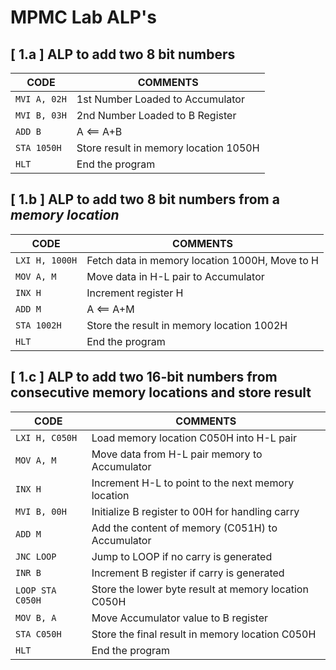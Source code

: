 # MPMC Lab ALP's

## [ 1.a ] ALP to add two 8 bit numbers
| CODE       | COMMENTS                                     |
|------------|----------------------------------------------|
| `MVI A, 02H` | 1st Number Loaded to Accumulator           |
| `MVI B, 03H` | 2nd Number Loaded to B Register            |
| `ADD B`    | A <== A+B                                   |
| `STA 1050H` | Store result in memory location 1050H       |
| `HLT`      | End the program                              |

## [ 1.b ] ALP to add two 8 bit numbers from a _memory location_
| CODE       | COMMENTS                                              |
|------------|-------------------------------------------------------|
| `LXI H, 1000H` | Fetch data in memory location 1000H, Move to H    |
| `MOV A, M` | Move data in H-L pair to Accumulator                  |
| `INX H`    | Increment register H                                  |
| `ADD M`    | A <== A+M                                             |
| `STA 1002H` | Store the result in memory location 1002H            |
| `HLT`      | End the program                                       |

## [ 1.c ] ALP to add two 16-bit numbers from consecutive memory locations and store result
| CODE           | COMMENTS                                                  |
|----------------|-----------------------------------------------------------|
| `LXI H, C050H` | Load memory location C050H into H-L pair                  |
| `MOV A, M`     | Move data from H-L pair memory to Accumulator             |
| `INX H`        | Increment H-L to point to the next memory location        |
| `MVI B, 00H`   | Initialize B register to 00H for handling carry           |
| `ADD M`        | Add the content of memory (C051H) to Accumulator          |
| `JNC LOOP`     | Jump to LOOP if no carry is generated                     |
| `INR B`        | Increment B register if carry is generated                |
| `LOOP STA C050H` | Store the lower byte result at memory location C050H    |
| `MOV B, A`     | Move Accumulator value to B register                      |
| `STA C050H`    | Store the final result in memory location C050H           |
| `HLT`          | End the program                                           |
